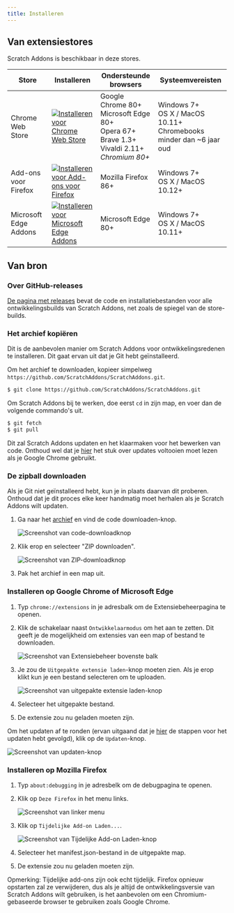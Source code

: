 ```yaml
---
title: Installeren
---
```


## Van extensiestores

Scratch Addons is beschikbaar in deze stores.

| Store | Installeren | Ondersteunde browsers | Systeemvereisten |
| - | - | - | - |
| Chrome Web Store | [![Installeren voor Chrome Web Store](https://img.shields.io/chrome-web-store/v/fbeffbjdlemaoicjdapfpikkikjoneco?style=flat-square&logo=google-chrome&logoColor=white&label=install&color=4285F4)](https://chrome.google.com/webstore/detail/fbeffbjdlemaoicjdapfpikkikjoneco) | Google Chrome 80+<br />Microsoft Edge 80+<br />Opera 67+<br />Brave 1.3+<br />Vivaldi 2.11+<br />*Chromium 80+* | Windows 7+<br />OS X / MacOS 10.11+<br />Chromebooks minder dan ~6 jaar oud
| Add-ons voor Firefox | [![Installeren voor Add-ons voor Firefox](https://img.shields.io/amo/v/scratch-messaging-extension?style=flat-square&logo=firefox-browser&logoColor=white&label=install&color=FF7139)](https://addons.mozilla.org/firefox/addon/scratch-messaging-extension/) | Mozilla Firefox 86+ | Windows 7+<br />OS X / MacOS 10.12+
| Microsoft Edge Addons | [![Installeren voor Microsoft Edge Addons](https://img.shields.io/badge/dynamic/json?style=flat-square&logo=microsoftedge&logoColor=white&label=install&color=0078D7&prefix=v&query=%24.version&url=https%3A%2F%2Fmicrosoftedge.microsoft.com%2Faddons%2Fgetproductdetailsbycrxid%2Filiepgjnemckemgnledoipfiilhajdjj)](https://microsoftedge.microsoft.com/addons/detail/iliepgjnemckemgnledoipfiilhajdjj) | Microsoft Edge 80+ | Windows 7+<br />OS X / MacOS 10.11+

## Van bron

### Over GitHub-releases

[De pagina met releases](https://github.com/ScratchAddons/ScratchAddons/releases) bevat de code en installatiebestanden voor alle ontwikkelingsbuilds van Scratch Addons, net zoals de spiegel van de store-builds.

### Het archief kopiëren

Dit is de aanbevolen manier om Scratch Addons voor ontwikkelingsredenen te installeren. Dit gaat ervan uit dat je Git hebt geïnstalleerd.

Om het archief te downloaden, kopieer simpelweg `https://github.com/ScratchAddons/ScratchAddons.git`.

```sh
$ git clone https://github.com/ScratchAddons/ScratchAddons.git
```
Om Scratch Addons bij te werken, doe eerst `cd` in zijn map, en voer dan de volgende commando's uit.

```sh
$ git fetch
$ git pull
```

Dit zal Scratch Addons updaten en het klaarmaken voor het bewerken van code. Onthoud wel dat je [hier](#install-on-google-chrome) het stuk over updates voltooien moet lezen als je Google Chrome gebruikt.


### De zipball downloaden

Als je Git niet geïnstalleerd hebt, kun je in plaats daarvan dit proberen. Onthoud dat je dit proces elke keer handmatig moet herhalen als je Scratch Addons wilt updaten.

1. Ga naar het [archief](https://github.com/ScratchAddons/ScratchAddons) en vind de code downloaden-knop.

   ![Screenshot van code-downloadknop](/assets/img/docs/download-code-button.png)

2. Klik erop en selecteer "ZIP downloaden".

   ![Screenshot van ZIP-downloadknop](/assets/img/docs/download-code-button.png)

3. Pak het archief in een map uit.

### Installeren op Google Chrome of Microsoft Edge

1. Typ `chrome://extensions` in je adresbalk om de Extensiebeheerpagina te openen.

2. Klik de schakelaar naast `Ontwikkelaarmodus` om het aan te zetten. Dit geeft je de mogelijkheid om extensies van een map of bestand te downloaden.

   ![Screenshot van Extensiebeheer bovenste balk](/assets/img/docs/developer-mode-toggle.png)

3. Je zou de `Uitgepakte extensie laden`-knop moeten zien. Als je erop klikt kun je een bestand selecteren om te uploaden.

   ![Screenshot van uitgepakte extensie laden-knop](/assets/img/docs/load-unpacked-button.png)

4. Selecteer het uitgepakte bestand.
5. De extensie zou nu geladen moeten zijn.

Om het updaten af te ronden (ervan uitgaand dat je [hier](#cloning-the-repository) de stappen voor het updaten hebt gevolgd), klik op de `Updaten`-knop.

![Screenshot van updaten-knop](/assets/img/docs/update-button.png)


### Installeren op Mozilla Firefox

1. Typ `about:debugging` in je adresbelk om de debugpagina te openen.

2. Klik op `Deze Firefox` in het menu links.

   ![Screenshot van linker menu](/assets/img/docs/left-hand-menu.png)

4. Klik op `Tijdelijke Add-on Laden...`.

   ![Screenshot van Tijdelijke Add-on Laden-knop](/assets/img/docs/load-addon.png)

6. Selecteer het manifest.json-bestand in de uitgepakte map.
7. De extensie zou nu geladen moeten zijn.

Opmerking: Tijdelijke add-ons zijn ook echt tijdelijk. Firefox opnieuw opstarten zal ze verwijderen, dus als je altijd de ontwikkelingsversie van Scratch Addons wilt gebruiken, is het aanbevolen om een Chromium-gebaseerde browser te gebruiken zoals Google Chrome.


